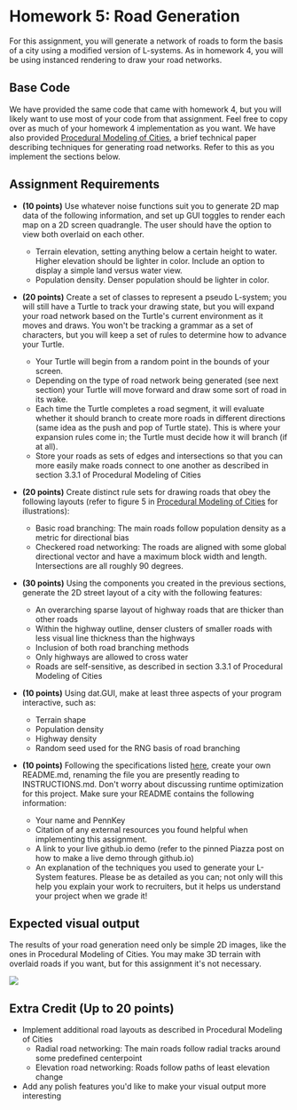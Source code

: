 # Homework 5: Road Generation

For this assignment, you will generate a network of roads to form the basis of a city using a modified version of L-systems. As in homework 4, you will be using instanced rendering to draw your road networks.

## Base Code
We have provided the same code that came with homework 4, but you will likely want to use most of your code from that assignment. Feel free to copy over as much of your homework 4 implementation as you want. We have also provided [Procedural Modeling of Cities](proceduralCityGeneration.pdf), a brief technical paper describing techniques for generating road networks. Refer to this as you implement the sections below.

## Assignment Requirements
- __(10 points)__ Use whatever noise functions suit you to generate 2D map data of the following information, and set up GUI toggles to render each map on a 2D screen quadrangle. The user should have the option to view both overlaid on each other.
  - Terrain elevation, setting anything below a certain height to water. Higher elevation should be lighter in color. Include an option to display a simple land versus water view.
  - Population density. Denser population should be lighter in color.
- __(20 points)__ Create a set of classes to represent a pseudo L-system; you will still have a Turtle to track your drawing state, but you will expand your road network based on the Turtle's current environment as it moves and draws. You won't be tracking a grammar as a set of characters, but you will keep a set of rules to determine how to advance your Turtle.
  - Your Turtle will begin from a random point in the bounds of your screen.
  - Depending on the type of road network being generated (see next section) your Turtle will move forward and draw some sort of road in its wake.
  - Each time the Turtle completes a road segment, it will evaluate whether it should branch to create more roads in different directions (same idea as the push and pop of Turtle state). This is where your expansion rules come in; the Turtle must decide how it will branch (if at all).
  - Store your roads as sets of edges and intersections so that you can more easily make roads connect to one another as described in section 3.3.1 of Procedural Modeling of Cities
- __(20 points)__ Create distinct rule sets for drawing roads that obey the following layouts (refer to figure 5 in [Procedural Modeling of Cities](proceduralCityGeneration.pdf) for illustrations):
  - Basic road branching: The main roads follow population density as a metric for directional bias
  - Checkered road networking: The roads are aligned with some global directional vector and have a maximum block width and length. Intersections are all roughly 90 degrees.
- __(30 points)__ Using the components you created in the previous sections, generate the 2D street layout of a city with the following features:
  - An overarching sparse layout of highway roads that are thicker than other roads
  - Within the highway outline, denser clusters of smaller roads with less visual line thickness than the highways
  - Inclusion of both road branching methods
  - Only highways are allowed to cross water
  - Roads are self-sensitive, as described in section 3.3.1 of Procedural Modeling of Cities

- __(10 points)__ Using dat.GUI, make at least three aspects of your program interactive, such as:
  - Terrain shape
  - Population density
  - Highway density
  - Random seed used for the RNG basis of road branching

- __(10 points)__ Following the specifications listed
[here](https://github.com/pjcozzi/Articles/blob/master/CIS565/GitHubRepo/README.md),
create your own README.md, renaming the file you are presently reading to
INSTRUCTIONS.md. Don't worry about discussing runtime optimization for this
project. Make sure your README contains the following information:
    - Your name and PennKey
    - Citation of any external resources you found helpful when implementing this
    assignment.
    - A link to your live github.io demo (refer to the pinned Piazza post on
      how to make a live demo through github.io)
    - An explanation of the techniques you used to generate your L-System features.
    Please be as detailed as you can; not only will this help you explain your work
    to recruiters, but it helps us understand your project when we grade it!

## Expected visual output
The results of your road generation need only be simple 2D images, like the ones in Procedural Modeling of Cities. You may make 3D terrain with overlaid roads if you want, but for this assignment it's not necessary.

![](nyc.png)

## Extra Credit (Up to 20 points)
- Implement additional road layouts as described in Procedural Modeling of Cities
  - Radial road networking: The main roads follow radial tracks around some predefined centerpoint
  - Elevation road networking: Roads follow paths of least elevation change
- Add any polish features you'd like to make your visual output more interesting
